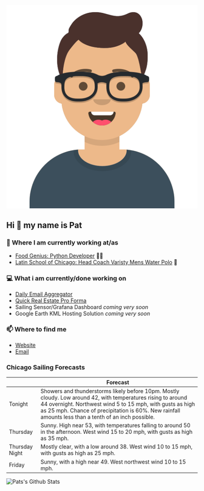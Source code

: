 [![Social banner for p-j-falconer](https://raw.githubusercontent.com/P-J-FALCONER/P-J-FALCONER/master/assets/avataaars.svg)](https://patfalconer.com/)
## Hi :wave: my name is Pat

### 💼 Where I am currently working at/as
- [Food Genius: Python Developer](https://getfoodgenius.com/) 🍔🐍
- [Latin School of Chicago: Head Coach Varisty Mens Water Polo](https://www.latinschool.org/) 🤽


### 💻 What i am currently/done working on
 - [Daily Email Aggregator](https://github.com/P-J-FALCONER/dott_daily_mail)
 - [Quick Real Estate Pro Forma](https://github.com/P-J-FALCONER/henry)
 - Sailing Sensor/Grafana Dashboard *coming very soon*
 - Google Earth KML Hosting Solution *coming very soon*

### 📫 Where to find me
 - [Website](https://patfalconer.com/)
 - [Email](mailto:patrick.j.falconer@gmail.com)


### Chicago Sailing Forecasts
|   | Forecast  |
|---|---|
| Tonight | Showers and thunderstorms likely before 10pm. Mostly cloudy. Low around 42, with temperatures rising to around 44 overnight. Northwest wind 5 to 15 mph, with gusts as high as 25 mph. Chance of precipitation is 60%. New rainfall amounts less than a tenth of an inch possible. |
| Thursday | Sunny. High near 53, with temperatures falling to around 50 in the afternoon. West wind 15 to 20 mph, with gusts as high as 35 mph. |
| Thursday Night | Mostly clear, with a low around 38. West wind 10 to 15 mph, with gusts as high as 25 mph. |
| Friday | Sunny, with a high near 49. West northwest wind 10 to 15 mph. |

![Pats's Github Stats](https://github-readme-stats.vercel.app/api?username=p-j-falconer&show_icons=true&theme=radical)
